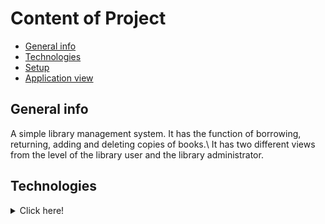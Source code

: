 # Content of Project

* [General info](#general-info)
* [Technologies](#technologies)
* [Setup](#setup)
* [Application view](#application-view)


## General info
<p>
A simple library management system. It has the function of borrowing, returning, adding and deleting copies of books.\
It has two different views from the level of the library user and the library administrator.
</p>

## Technologies 
<details>
<summary>Click here!</summary>
<ul>
<li>React.js</li> 
<li>Bootstrap </li>
<li>Firebase </li>
</ul>
<details>

## Setup 
<details>
<summary>Click here!</summary>
In the project directory, you can run:\
 `npm start`\
Runs the app in the development mode.\
Open [http://localhost:3000](http://localhost:3000) to view it in your browser.\
This project was bootstrapped with [Create React App](https://github.com/facebook/create-react-app).
</details>

## Application view
<details>
<summary>Click here!</summary>

![Zrzut ekranu bibliotka5](https://github.com/ulszust/biblioteka/assets/109608357/30358546-60bc-4cd3-af68-7d0a8b743aeb)
![Zrzut ekranu biblioteka4](https://github.com/ulszust/biblioteka/assets/109608357/3d77c00d-4fb2-46e0-ae4e-764313d9a464)
![Zrzut ekranu biblioteka3](https://github.com/ulszust/biblioteka/assets/109608357/fb2ba8b9-672a-4b7d-8408-4ac456289fa9)
![Zrzut ekranu biblioteka2](https://github.com/ulszust/biblioteka/assets/109608357/8aa0660b-f392-4467-a5e6-125d9fa9740a)
![Zrzut ekranubiblioteka1](https://github.com/ulszust/biblioteka/assets/109608357/0622b4e2-6a07-4123-8e1c-8cab285abeb0)
</details>
